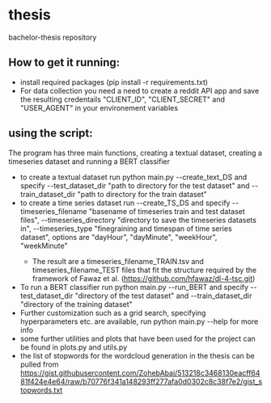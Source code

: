 # thesis
bachelor-thesis repository

## How to get it running:
- install required packages (pip install -r requirements.txt)
- For data collection you need a need to create a reddit API app and save the resulting credentails "CLIENT_ID", "CLIENT_SECRET" and "USER_AGENT" in your environement variables

## using the script:
The program has three main functions, creating a textual dataset, creating a timeseries dataset and running a BERT classifier
- to create a textual dataset run python main.py --create_text_DS and specify --test_dataset_dir "path to directory for the test dataset" and --train_dataset_dir "path to directory for the train dataset"
- to create a time series dataset run --create_TS_DS and specify --timeseries_filename "basename of timeseries train and test dataset files", --timeseries_directory "directory to<w> save the timeseries datasets in", --timeseries_type "finegraining and timespan of time series dataset", options are "dayHour",  "dayMinute", "weekHour", "weekMinute"
  - The result are a timeseries_filename_TRAIN.tsv and timeseries_filename_TEST files that fit the structure required by the framework of Fawaz et al. (https://github.com/hfawaz/dl-4-tsc.git)
- To run a BERT classifier run python main.py --run_BERT and specify --test_dataset_dir "directory of the test dataset" and --train_dataset_dir "directory of the training dataset"
- Further customization such as a grid search, specifying hyperparameters etc. are available, run python main.py --help for more info
- some further utilities and plots that have been used for the project can be found in plots.py and utils.py 
- the list of stopwords for the wordcloud generation in the thesis can be pulled from https://gist.githubusercontent.com/ZohebAbai/513218c3468130eacff6481f424e4e64/raw/b70776f341a148293ff277afa0d0302c8c38f7e2/gist_stopwords.txt